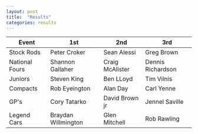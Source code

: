 ```yaml
---
layout: post
title:  "Results"
categories: results
---
```


| Event         | 1st           | 2nd   | 3rd     |
| ------------- |-------------  | ----- | ------- |
| Stock Rods	| Peter Croker |	Sean Alessi	| Greg Brown |
| National Fours	| Shannon Gallaher	| Craig McAlister	| Dennis Richardson |
| Juniors	| Steven King	| Ben LLoyd	| Tim Vilnis |
| Compacts	| Rob Eyeington	| Alan Day	| Carl Yenne |
| GP's	| Cory Tatarko	| David Brown jr	| Jennel Saville |
| Legend Cars	| Braydan Willmington	| Glen Mitchell	| Rob Rawling |
